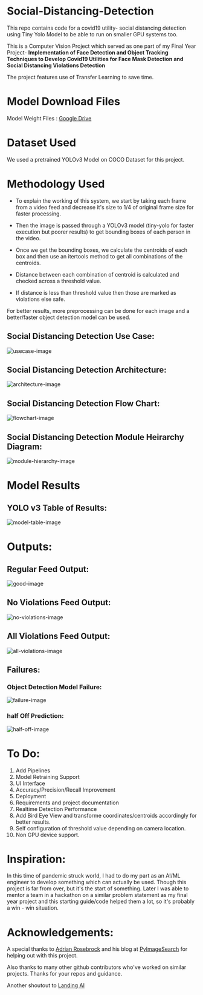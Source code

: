 # Social-Distancing-Detection
This repo contains code for a covid19 utility- social distancing detection using Tiny Yolo Model to be able to run on smaller GPU systems too.

This is a Computer Vision Project which served as one part of my Final Year Project- <strong> Implementation of Face Detection and Object Tracking Techniques to Develop Covid19 Utilities for Face Mask Detection and Social Distancing Violations Detection </strong>

The project features use of Transfer Learning to save time.

# Model Download Files
Model Weight Files : [Google Drive](https://drive.google.com/drive/folders/1NUrdd8fw38jFlJMTP8ysmiyzfbbrHi82?usp=sharing)

# Dataset Used
We used a pretrained YOLOv3 Model on COCO Dataset for this project.

# Methodology Used

* To explain the working of this system, we start by taking each frame from a video feed and decrease it's size to 1/4 of original frame size for faster processing. 

* Then the image is passed through a YOLOv3 model (tiny-yolo for faster execution but poorer results) to get bounding boxes of each person in the video.

* Once we get the bounding boxes, we calculate the centroids of each box and then use an itertools method to get all combinations of the centroids.

* Distance between each combination of centroid is calculated and checked across a threshold value.

* If distance is less than threshold value then  those are marked as violations else safe.

For better results, more preprocessing can be done for each image and a better/faster object detection model can be used.


## Social Distancing Detection Use Case:
<img alt="usecase-image" src="imgs/Social Distancing Detection Usecase.png">

## Social Distancing Detection Architecture:
<img alt="architecture-image" src="imgs/Social Distancing.png">

## Social Distancing Detection Flow Chart:
<img alt="flowchart-image" src="imgs/Social Dist Flow Chart.png">

## Social Distancing Detection Module Heirarchy Diagram:
<img alt="module-hierarchy-image" src="imgs/Social Dist Module Hierarchy.png">

# Model Results 
## YOLO v3 Table of Results:
<img alt="model-table-image" src="imgs/yolo table.PNG">

# Outputs:
## Regular Feed Output: 
<img alt="good-image" src="imgs/good-result.PNG">

## No Violations Feed Output: 
<img alt="no-violations-image" src="imgs/no-violations.PNG">

## All Violations Feed Output: 
<img alt="all-violations-image" src="imgs/all-violations.PNG">

## Failures:
### Object Detection Model Failure:
<img alt="failure-image" src="imgs/failure.PNG">

### half Off Prediction:
<img alt="half-off-image" src="imgs/half-off.PNG">

# To Do:

1. Add Pipelines
2. Model Retraining Support
3. UI Interface
4. Accuracy/Precision/Recall Improvement
5. Deployment
6. Requirements and project documentation
7. Realtime Detection Performance
8. Add Bird Eye View and transforme coordinates/centroids accordingly for better results.
9. Self configuration of threshold value depending on camera location.
10. Non GPU device support.

# Inspiration:
In this time of pandemic struck world, I had to do my part as an AI/ML engineer to develop something which can actually be used. Though this project is far from over, but it's the start of something. Later I was able to mentor a team in a hackathon on a similar problem statement as my final year project and this starting guide/code helped them a lot, so it's probably a win - win situation.

# Acknowledgements:
A special thanks to [Adrian Rosebrock](https://github.com/jrosebr1) and his blog at [PyImageSearch](https://www.pyimagesearch.com/) for helping out with this project.

Also thanks to many other github contributors who've worked on similar projects. Thanks for your repos and guidance.

Another shoutout to [Landing AI](https://landing.ai/landing-ai-creates-an-ai-tool-to-help-customers-monitor-social-distancing-in-the-workplace/)

